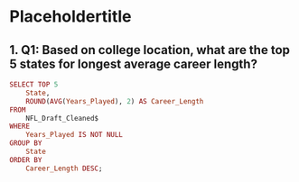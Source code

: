 # Placeholdertitle

## 1. Q1: Based on college location, what are the top 5 states for longest average career length?

``` ruby
SELECT TOP 5 
	State,
	ROUND(AVG(Years_Played), 2) AS Career_Length 
FROM
	NFL_Draft_Cleaned$
WHERE
	Years_Played IS NOT NULL 
GROUP BY
	State
ORDER BY
	Career_Length DESC; 
```
